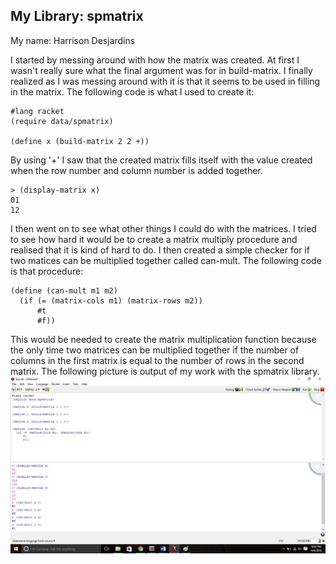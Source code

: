 ## My Library: spmatrix
My name: Harrison Desjardins

I started by messing around with how the matrix was created.  At first I wasn't really sure what the final argument was for in build-matrix.  I finally realized as I was messing around with it is that it seems to be used in filling in the matrix.  The following code is what I used to create it:

```
#lang racket
(require data/spmatrix)

(define x (build-matrix 2 2 +))
```

By using '+' I saw that the created matrix fills itself with the value created when the row number and column number is added together.

```
> (display-matrix x)
01
12
```

I then went on to see what other things I could do with the matrices.  I tried to see how hard it would be to create a matrix multiply procedure and realised that it is kind of hard to do.  I then created a simple checker for if two matices can be multiplied together called can-mult.  The following code is that procedure:

```
(define (can-mult m1 m2)
  (if (= (matrix-cols m1) (matrix-rows m2))
      #t
      #f))
```

This would be needed to create the matrix multiplication function because the only time two matrices can be multiplied together if the number of columns in the first matrix is equal to the number of rows in the second matrix.  The following picture is output of my work with the spmatrix library.
![alt tag](https://github.com/HTDesjardins/FP2/blob/master/FP2.png)
